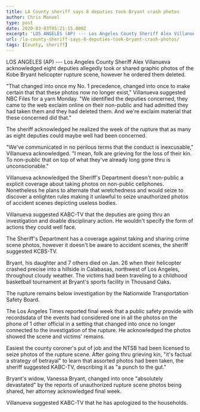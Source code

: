 ```yaml
---
title: LA County sheriff says 8 deputies took Bryant crash photos
author: Chris Manoel
type: post
date: 2020-03-03T05:21:15.000Z
excerpt: 'LOS ANGELES (AP) --- Los Angeles County Sheriff Alex Villanueva said eight deputies allegedly took or shared graphic photos of the Kobe Bryant helicopter crash scene, but he ordered them deleted."That was my No. 1 priority, was to make sure those photos no longer exist," Villanueva told NBC News for a story Monday. "We identified&hellip;'
url: /la-county-sheriff-says-8-deputies-took-bryant-crash-photos/
tags: [County, sheriff]
---
```


LOS ANGELES (AP) --- Los Angeles County Sheriff Alex Villanueva acknowledged eight deputies allegedly took or shared graphic photos of the Kobe Bryant helicopter rupture scene, however he ordered them deleted.

"That changed into once my No. 1 precedence, changed into once to make certain that that these photos now no longer exist," Villanueva suggested NBC Files for a yarn Monday. "We identified the deputies concerned, they came to the web exclaim online on their non-public and had admitted they had taken them and they had deleted them. And we're exclaim material that these concerned did that."

The sheriff acknowledged he realized the week of the rupture that as many as eight deputies could maybe well had been concerned.

"We've communicated in no perilous terms that the conduct is inexcusable," Villanueva acknowledged. "I mean, folk are grieving for the loss of their kin. To non-public that on top of what they've already long gone thru is unconscionable."

Villanueva acknowledged the Sheriff's Department doesn't non-public a explicit coverage about taking photos on non-public cellphones. Nonetheless he plans to alternate that wretchedness and would seize to discover a enlighten rules making it unlawful to seize unauthorized photos of accident scenes depicting useless bodies.

Villanueva suggested KABC-TV that the deputies are going thru an investigation and doable disciplinary action. He wouldn't specify the form of actions they could well face.

The Sheriff's Department has a coverage against taking and sharing crime scene photos, however it doesn't be aware to accident scenes, the sheriff suggested KCBS-TV.

Bryant, his daughter and 7 others died on Jan. 26 when their helicopter crashed precise into a hillside in Calabasas, northwest of Los Angeles, throughout cloudy weather. The victims had been traveling to a childhood basketball tournament at Bryant's sports facility in Thousand Oaks.

The rupture remains below investigation by the Nationwide Transportation Safety Board.

The Los Angeles Times reported final week that a public safety provide with recordsdata of the events had considered one in all the photos on the phone of 1 other official in a setting that changed into once no longer connected to the investigation of the rupture. He acknowledged the photos showed the scene and victims' remains.

Easiest the county coroner's put of job and the NTSB had been licensed to seize photos of the rupture scene. After going thru grieving kin, "it's factual a strategy of betrayal" to learn that assorted photos had been taken, the sheriff suggested KABC-TV, describing it as "a punch to the gut."

Bryant's widow, Vanessa Bryant, changed into once "absolutely devastated" by the reports of unauthorized rupture scene photos being shared, her attorney acknowledged final week.

Villanueva suggested KABC-TV that he has apologized to the households.
